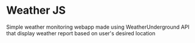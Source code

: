 # Weather JS
 Simple weather monitoring webapp made using WeatherUnderground API that display weather report based on user's desired location
